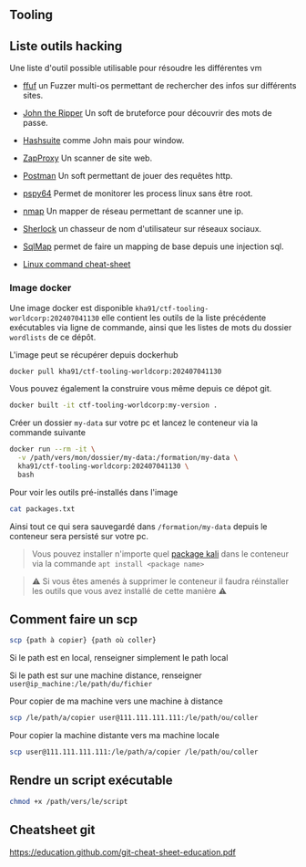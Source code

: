 Tooling
---


## Liste outils hacking 

Une liste d'outil possible utilisable pour résoudre les différentes vm

- [ffuf](https://github.com/ffuf/ffuf) un Fuzzer multi-os permettant de rechercher des infos sur différents sites.
- [John the Ripper](https://www.openwall.com/john/) Un soft de bruteforce pour découvrir des mots de passe.
- [Hashsuite](https://hashsuite.openwall.net/) comme John mais pour window.
- [ZapProxy](https://www.zaproxy.org/) Un scanner de site web.
- [Postman](https://www.postman.com/downloads/) Un soft permettant de jouer des requêtes http.
- [pspy64](https://github.com/DominicBreuker/pspy) Permet de monitorer les process linux sans être root.
- [nmap](https://nmap.org/) Un mapper de réseau permettant de scanner une ip.
- [Sherlock](https://github.com/sherlock-project/sherlock) un chasseur de nom d'utilisateur sur réseaux sociaux.
- [SqlMap](https://salsa.debian.org/pkg-security-team/sqlmap) permet de faire un mapping de base depuis une injection sql.

- [Linux command cheat-sheet](https://www.geeksforgeeks.org/linux-commands-cheat-sheet/)

### Image docker

Une image docker est disponible `kha91/ctf-tooling-worldcorp:202407041130` elle contient les outils de la liste précédente exécutables via ligne de commande, ainsi que les listes de mots du dossier `wordlists` de ce dépôt.

L'image peut se récupérer depuis dockerhub

```bash
docker pull kha91/ctf-tooling-worldcorp:202407041130
```

Vous pouvez également la construire vous même depuis ce dépot git.

```bash
docker built -it ctf-tooling-worldcorp:my-version .
```

Créer un dossier `my-data` sur votre pc et lancez le conteneur via la commande suivante

```bash
docker run --rm -it \
  -v /path/vers/mon/dossier/my-data:/formation/my-data \
  kha91/ctf-tooling-worldcorp:202407041130 \
  bash
```

Pour voir les outils pré-installés dans l'image

```bash
cat packages.txt
```

Ainsi tout ce qui sera sauvegardé dans `/formation/my-data` depuis le conteneur sera persisté sur votre pc.

> Vous pouvez installer n'importe quel [package kali](https://www.kali.org/tools/) dans le conteneur via la commande `apt install <package name>`

> :warning: Si vous êtes amenés à supprimer le conteneur il faudra réinstaller les outils que vous avez installé de cette manière :warning:

## Comment faire un scp

```bash
scp {path à copier} {path où coller}
```

Si le path est en local, renseigner simplement le path local

Si le path est sur une machine distance, renseigner `user@ip_machine:/le/path/du/fichier`

Pour copier de ma machine vers une machine à distance

```bash
scp /le/path/a/copier user@111.111.111.111:/le/path/ou/coller
```

Pour copier la machine distante vers ma machine locale

```bash
scp user@111.111.111.111:/le/path/a/copier /le/path/ou/coller
```

## Rendre un script exécutable

```bash
chmod +x /path/vers/le/script
```

## Cheatsheet git

https://education.github.com/git-cheat-sheet-education.pdf
